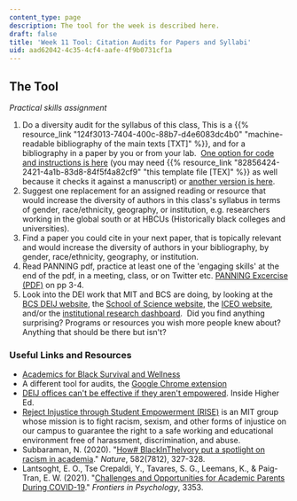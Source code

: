 ```yaml
---
content_type: page
description: The tool for the week is described here.
draft: false
title: 'Week 11 Tool: Citation Audits for Papers and Syllabi'
uid: aad62042-4c35-4cf4-aafe-4f9b0731cf1a
---
```

## The Tool

*Practical skills assignment*

1. Do a diversity audit for the syllabus of this class, This is a {{% resource_link "124f3013-7404-400c-88b7-d4e6083dc4b0" "machine-readable bibliography of the main texts \[TXT\]" %}}, and for a bibliography in a paper by you or from your lab.  [One option for code and instructions is here](https://github.com/dalejn/cleanBib) (you may need {{% resource_link "82856424-2421-4a1b-83d8-84f5f4a82cf9" "this template file \[TEX\]" %}} as well because it checks it against a manuscript) or [another version is here](https://jlsumner.shinyapps.io/syllabustool/).
2. Suggest one replacement for an assigned reading or resource that would increase the diversity of authors in this class's syllabus in terms of gender, race/ethnicity, geography, or institution, e.g. researchers working in the global south or at HBCUs (Historically black colleges and universities).
3. Find a paper you could cite in your next paper, that is topically relevant and would increase the diversity of authors in your bibliography, by gender, race/ethnicity, geography, or institution. 
4. Read PANNING pdf, practice at least one of the 'engaging skills' at the end of the pdf, in a meeting, class, or on Twitter etc. [PANNING Excercise (PDF)](https://drkathyobear.com/wp-content/uploads/2018/02/microaggression-handouts-v2.pdf) on pp 3-4. 
5. Look into the DEI work that MIT and BCS are doing, by looking at the [BCS DEIJ website](https://bcs.mit.edu/diversity-equity-and-inclusion-bcs-and-building-46), the [School of Science website](https://science.mit.edu/diversity-and-inclusion/), the [ICEO website](https://iceo.mit.edu/), and/or the [institutional research dashboard](https://ir.mit.edu/diversity-dashboard).  Did you find anything surprising? Programs or resources you wish more people knew about? Anything that should be there but isn't?

### Useful Links and Resources

- [Academics for Black Survival and Wellness](https://www.academics4blacklives.com/)
- A different tool for audits, the [Google Chrome extension](https://chrome.google.com/webstore/detail/citation-transparency/cepnbdbhabaljgecaddglhhcgajphbcf?hl=en)
- [DEIJ offices can't be effective if they aren't empowered](https://www.insidehighered.com/views/2020/08/20/diversity-equity-and-inclusion-offices-cant-be-effective-if-they-arent-empowered). Inside Higher Ed.
- [Reject Injustice through Student Empowerment (RISE)](https://www.rise4mit.com/) is an MIT group whose mission is to fight racism, sexism, and other forms of injustice on our campus to guarantee the right to a safe working and educational environment free of harassment, discrimination, and abuse.
- Subbaraman, N. (2020). "[How# BlackInTheIvory put a spotlight on racism in academia](https://www.nature.com/articles/d41586-020-01741-7)." *Nature*, 582(7812), 327-328.
- Lantsoght, E. O., Tse Crepaldi, Y., Tavares, S. G., Leemans, K., & Paig-Tran, E. W. (2021). "[Challenges and Opportunities for Academic Parents During COVID-19](https://www.frontiersin.org/articles/10.3389/fpsyg.2021.645734/full#:~:text=The%20COVID%2D19%20pandemic%20and%20related%20lockdown%28s%29%20created,increased%20challenges%20for%20academic%20parents.&text=A%20US%20survey%20conducted%20in,learning%20facility%20in%20September%202020)." *Frontiers in Psychology*, 3353.
